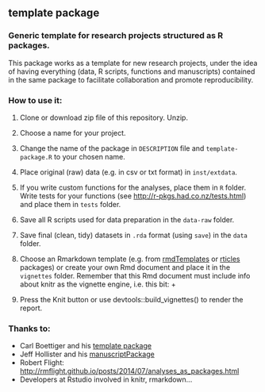 ## template package

### Generic template for research projects structured as R packages.

This package works as a template for new research projects, 
under the idea of having everything (data, R scripts, functions
and manuscripts) contained in the same package to facilitate collaboration 
and promote reproducibility.


### How to use it:

1. Clone or download zip file of this repository. Unzip.

2. Choose a name for your project.

3. Change the name of the package in `DESCRIPTION` file and `template-package.R` to your chosen name.

4. Place original (raw) data (e.g. in csv or txt format) in `inst/extdata`.

5. If you write custom functions for the analyses, place them in `R` folder. Write tests for your functions (see http://r-pkgs.had.co.nz/tests.html) and place them in `tests` folder.

6. Save all R scripts used for data preparation in the `data-raw` folder.

7. Save final (clean, tidy) datasets in `.rda` format (using `save`) in the `data` folder.

8. Choose an Rmarkdown template (e.g. from [rmdTemplates](https://github.com/Pakillo/rmdTemplates) or [rticles](https://github.com/rstudio/rticles) packages) or create your own Rmd document and place it in the `vignettes` folder. Remember that this Rmd document must include info about knitr as the vignette engine, i.e. this bit:
+<!--
+%\VignetteEngine{knitr}
+%\VignetteIndexEntry{Vignette title}
+-->

9. Press the Knit button or use devtools::build_vignettes() to render the report.



### Thanks to:

* Carl Boettiger and his [template package](https://github.com/cboettig/template)
* Jeff Hollister and his [manuscriptPackage](https://github.com/jhollist/manuscriptPackage)
* Robert Flight: http://rmflight.github.io/posts/2014/07/analyses_as_packages.html
* Developers at Rstudio involved in knitr, rmarkdown...


